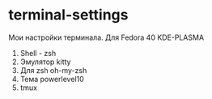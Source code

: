 # terminal-settings
Мои настройки терминала.
Для Fedora 40 KDE-PLASMA
1. Shell - zsh
2. Эмулятор kitty
3. Для zsh oh-my-zsh
4. Тема powerlevel10
5. tmux



